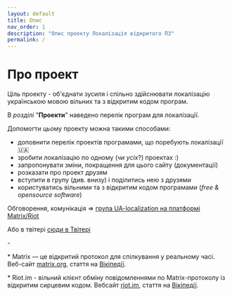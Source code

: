 ```yaml
---
layout: default
title: Опис
nav_order: 1
description: "Опис проекту Локалізація відкритого ПЗ"
permalink: /
---
```


# Про проект
Ціль проекту - об'єднати зусиля і спільно здійснювати локалізацію українською мовою вільних та з відкритим кодом програм.

В _розділі_ "**Проекти**" наведено перелік програм для локалізації.

Допомогти цьому проекту можна такими способами:

- доповнити перелік проектів програмами, що поребують локалізації 🇺🇦
- зробити локалізацію по одному (_чи усіх_?) проектах :)
- запропонувати зміни, покращення для цього сайту (документації)
- розказати про проект друзям
- вступити в групу (див. внизу) і поділитись нею з друзями
- користуватись вільними та з відкритим кодом програмами (_free & opensource software_)

Обговорення, комунікація => [група UA-localization на платформі Matrix/Riot](https://matrix.to/#/#ua-localization:matrix.org)

Або в твітері [сюди в Твітері](https://twitter.com/vasia_krbk)

\-

\* Matrix — це відкритий протокол для спілкування у реальному часі. Веб-сайт [matrix.org](https://matrix.org/), стаття на [Вікіпедії](https://uk.wikipedia.org/wiki/Matrix_(%D0%BF%D1%80%D0%BE%D1%82%D0%BE%D0%BA%D0%BE%D0%BB)).

\* Riot.im - вільний клієнт обміну повідомленнями по Matrix-протоколу із відкритим сирцевим кодом. Вебсайт [riot.im](https://riot.im), стаття на [Вікіпедії](https://uk.wikipedia.org/wiki/Riot.im).
